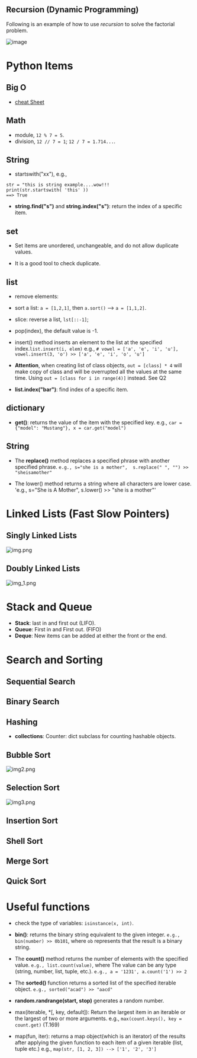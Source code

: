 


## Recursion (Dynamic Programming)
Following is an example of how to use *recursion* to solve the factorial problem.

![image](https://user-images.githubusercontent.com/25771207/123892427-9106e700-d928-11eb-83b1-2d63ea48ab08.png)


# Python Items

## Big O 
- [cheat Sheet](https://www.bigocheatsheet.com/)

## Math
- module, `12 % 7 = 5`.
- division, `12 // 7 = 1`;   `12 / 7 = 1.714...`.

## String
- startswith("xx"), e.g., 
```
str = "this is string example....wow!!!
print(str.startswith( 'this' ))
==> True
```

- **string.find("s")** and **string.index("s")**: return the index of a specific item.



## set
- Set items are unordered, unchangeable, and do not allow duplicate values.
  
- It is a good tool to check duplicate.



## list
- remove elements:
  
- sort a list: `a = [1,2,1]`, then `a.sort()` --> `a = [1,1,2]`.
  
- slice: reverse a list, `lst[::-1]`;

- pop(index), the default value is -1.

- insert() method inserts an element to the list at the specified index.`list.insert(i, elem)`
e.g.,  `# vowel = ['a', 'e', 'i', 'u'], vowel.insert(3, 'o') >> ['a', 'e', 'i', 'o', 'u']`

- **Attention**, when creating list of class objects, `out = [class] * 4` will make copy of class and will
be overrupted all the values at the same time. Using `out = [class for i in range(4)]` instead. See Q2

- **list.index("bar")**: find index of a specific item.

## dictionary
- **get()**:  returns the value of the item with the specified key.
e.g., `car = {"model": "Mustang"}, x = car.get("model")`


## String
- The **replace()** method replaces a specified phrase with another specified phrase. 
  `e.g., s="she is a mother",  s.replace(" ", "") >> "sheisamother"`

- The lower() method returns a string where all characters are lower case.
    'e.g., s="She is A Mother",  s.lower() >> "she is a mother"'




# Linked Lists (Fast Slow Pointers)

## Singly Linked Lists
![img.png](imgs/img.png)

## Doubly Linked Lists
![img_1.png](imgs/img_1.png)


# Stack and Queue
- **Stack**: last in and first out (LIFO).
- **Queue**: First in and First out. (FIFO)
- **Deque**: New items can be added at either the front or the end.


# Search and Sorting
## Sequential Search

## Binary Search

## Hashing
- **collections**: Counter: dict subclass for counting hashable objects.




## Bubble Sort
![img2.png](imgs/img2.png)

## Selection Sort
![img3.png](imgs/img3.png)

## Insertion Sort


## Shell Sort


## Merge Sort


## Quick Sort




# Useful functions
- check the type of variables: `isinstance(x, int)`.
  
- **bin()**: returns the binary string equivalent to the given integer. `e.g., bin(number) >> 0b101`, where
`ob`  represents that the result is a binary string.
  
- The **count()** method returns the number of elements with the specified value. `e.g., list.count(value)`, where 
The value can be any type (string, number, list, tuple, etc.). `e.g., a = '1231', a.count('1') >> 2` 

- The **sorted()** function returns a sorted list of the specified iterable object. `e.g., sorted("acad") >> "aacd"`

- **random.randrange(start, stop)** generates a random number.

- max(iterable, *[, key, default]): Return the largest item in an iterable or the largest of two or more arguments.
e.g., `max(count.keys(), key = count.get)` (T.169)

- map(fun, iter): returns a map object(which is an iterator) of the results after applying the given function to each item of a given iterable (list, tuple etc.)
e.g., `map(str, [1, 2, 3]) --> ['1', '2', '3']`